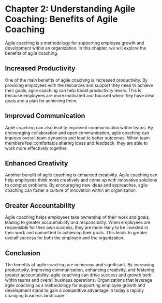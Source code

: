Chapter 2: Understanding Agile Coaching: Benefits of Agile Coaching
===================================================================

Agile coaching is a methodology for supporting employee growth and development within an organization. In this chapter, we will explore the benefits of agile coaching.

Increased Productivity
----------------------

One of the main benefits of agile coaching is increased productivity. By providing employees with the resources and support they need to achieve their goals, agile coaching can help boost productivity levels. This is because employees are more motivated and focused when they have clear goals and a plan for achieving them.

Improved Communication
----------------------

Agile coaching can also lead to improved communication within teams. By encouraging collaboration and open communication, agile coaching can improve overall team dynamics and lead to better outcomes. When team members feel comfortable sharing ideas and feedback, they are able to work more effectively together.

Enhanced Creativity
-------------------

Another benefit of agile coaching is enhanced creativity. Agile coaching can help employees think more creatively and come up with innovative solutions to complex problems. By encouraging new ideas and approaches, agile coaching can foster a culture of innovation within an organization.

Greater Accountability
----------------------

Agile coaching helps employees take ownership of their work and goals, leading to greater accountability and responsibility. When employees are responsible for their own success, they are more likely to be invested in their work and committed to achieving their goals. This leads to greater overall success for both the employee and the organization.

Conclusion
----------

The benefits of agile coaching are numerous and significant. By increasing productivity, improving communication, enhancing creativity, and fostering greater accountability, agile coaching can drive success and growth both within teams and overall business operations. Organizations that leverage agile coaching as a methodology for supporting employee growth and development stand to gain a competitive advantage in today's rapidly changing business landscape.
